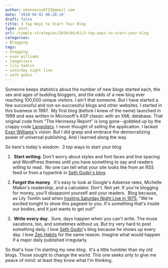 ```yaml
---
author: whennessy0725@gmail.com
date: '2010-04-01 06:28:10'
draft: false
title: 3 Top Ways to Start Your Blog
type: post
url: /simple-strategies/2010/04/01/3-top-ways-to-start-your-blog
categories:
- Blogging
tags:
- blogging
- evan williams
- langoliers
- lily tomlin
- saturday night live
- seth godin
---
```


Someone keeps statistics about the number of new blogs started each, the sex and ages of budding bloggers, and the odds of a new blog ever reaching 100,000 unique visitors. I ain't that someone. But I have started a few successful and not-so-successful blogs and other websites. I started in this business in 1997.  My first blog (before I knew of the name) launched in 1999 and was written in Microsoft's ASP classic with an XML database.
That original code from "The Hennessy Report" is long gone--gobbled up by the crappy code [Langoliers](http://en.wikipedia.org/wiki/The_Langoliers). I never thought of selling the application. I lacked [Evan Williams](http://news.cnet.com/Blogger-founder-leaves-Google/2100-1038_3-5397556.html)'s vision. But I did grasp and embrace the democratizing power of universal publishing. And I learned along the way.




So here's today's wisdom:  3 top ways to start your blog




1.  **Start writing**. Don't worry about styles and font faces and line spacing and WordPress themes until you have something to say and readers willing to read.  No one can tell what your site looks like from an RSS feed or from a hyperlink in [Seth Godin's blog](http://sethgodin.typepad.com/).




2. **Forget the money**.  It's easy to look at Google's Adsense rates, Michelle Malkin's readership, and a calculator. Don't. Not yet. If you're blogging for money, you'll disappoint yourself and your readers.  Blog because, as Lily Tomlin said when [hosting Saturday Night Live in 1975](http://snltranscripts.jt.org/75/75fmono.phtml), "We're excited tonight to show this pageant to you. It's something that's inside our bodies, and it just wants to get out!"




3.  **Write every day**.  Sure, days happen when you can't write. The muse vacations, too, and sometimes without us. But try very hard to post something daily. I love [Seth Godin](http://sethgodin.typepad.com/)'s blog because he shows up every day. I love [Zen Habits](http://zenhabits.net) for the same reason. Imagine what would happen if a major daily published irregularly.




So that's how I'm starting my new blog.  It's a little humbler than my old blogs. Those sought to change the world. This one seeks only to give me peace of mind: at least they know what I'm thinking.
